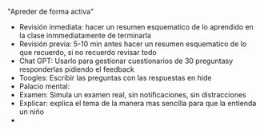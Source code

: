 "Apreder de forma activa"

- Revisión inmediata: hacer un resumen esquematico de lo aprendido en la clase inmmediatamente de terminarla
- Revisión previa: 5-10 min antes hacer un resumen esquematico de lo que recuerdo, si no recuerdo revisar todo
- Chat GPT: Usarlo para gestionar cuestionarios de 30 preguntasy responderlas pidiendo el feedback
- Toogles: Escribir las preguntas con las respuestas en hide
- Palacio mental: 
- Examen: Simula un examen real, sin notificaciones, sin distracciones
- Explicar: explica el tema de la manera mas sencilla para que la entienda un niño
- 
